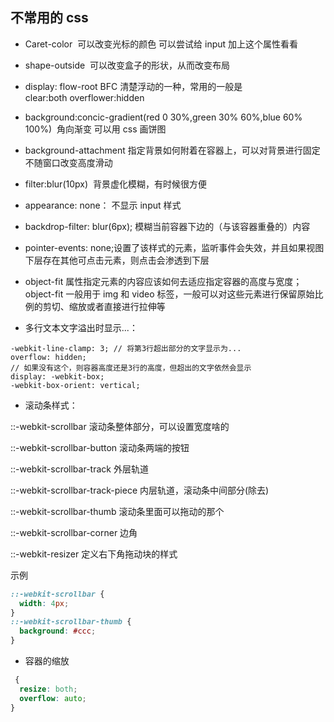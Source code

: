 ## 不常用的 css

- Caret-color  可以改变光标的颜色 可以尝试给 input 加上这个属性看看
- shape-outside  可以改变盒子的形状，从而改变布局
- display: flow-root BFC 清楚浮动的一种，常用的一般是 clear:both overflower:hidden
- background:concic-gradient(red 0 30%,green 30% 60%,blue 60% 100%)  角向渐变 可以用 css 画饼图
- background-attachment 指定背景如何附着在容器上，可以对背景进行固定不随窗口改变高度滑动
- filter:blur(10px)  背景虚化模糊，有时候很方便
- appearance: none： 不显示 input 样式
- backdrop-filter: blur(6px); 模糊当前容器下边的（与该容器重叠的）内容
- pointer-events: none;设置了该样式的元素，监听事件会失效，并且如果视图下层存在其他可点击元素，则点击会渗透到下层
- object-fit 属性指定元素的内容应该如何去适应指定容器的高度与宽度；object-fit 一般用于 img 和 video 标签，一般可以对这些元素进行保留原始比例的剪切、缩放或者直接进行拉伸等

- 多行文本文字溢出时显示...：

```less
-webkit-line-clamp: 3; // 将第3行超出部分的文字显示为...
overflow: hidden;
// 如果没有这个，则容器高度还是3行的高度，但超出的文字依然会显示
display: -webkit-box;
-webkit-box-orient: vertical;
```

- 滚动条样式：

::-webkit-scrollbar 滚动条整体部分，可以设置宽度啥的

::-webkit-scrollbar-button 滚动条两端的按钮

::-webkit-scrollbar-track 外层轨道

::-webkit-scrollbar-track-piece 内层轨道，滚动条中间部分(除去)

::-webkit-scrollbar-thumb 滚动条里面可以拖动的那个

::-webkit-scrollbar-corner 边角

::-webkit-resizer 定义右下角拖动块的样式

示例

```css
::-webkit-scrollbar {
  width: 4px;
}
::-webkit-scrollbar-thumb {
  background: #ccc;
}
```

- 容器的缩放

```css
 {
  resize: both;
  overflow: auto;
}
```
